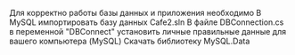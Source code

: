 Для корректно работы базы данных и приложения необходимо
В MySQL импортировать базу данных Cafe2.sln
В файле DBConnection.cs в переменной "DBConnect" установить личные правильные данные для вашего компьютера (MySQL)
Скачать библиотеку MySQL.Data
